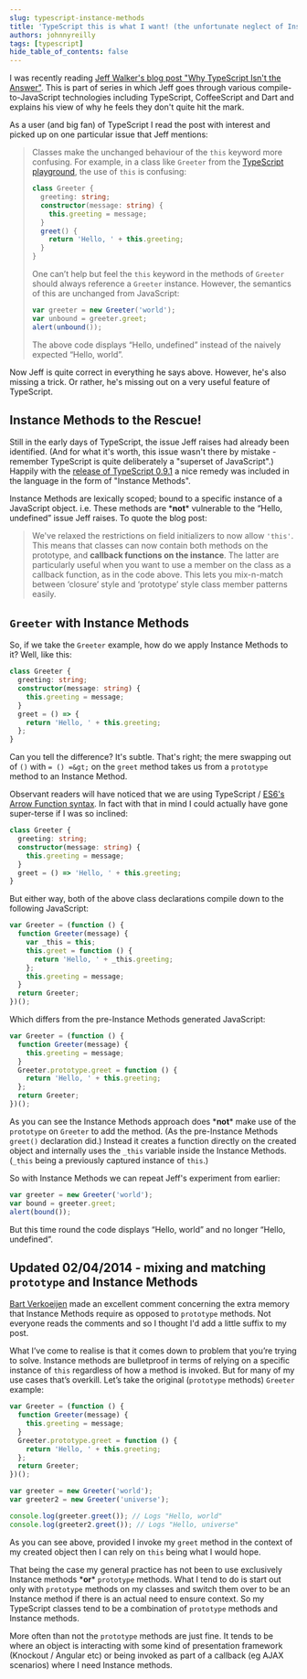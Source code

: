 ```yaml
---
slug: typescript-instance-methods
title: 'TypeScript this is what I want! (the unfortunate neglect of Instance Methods / callback functions)'
authors: johnnyreilly
tags: [typescript]
hide_table_of_contents: false
---
```


I was recently reading [Jeff Walker's blog post "Why TypeScript Isn't the Answer"](http://www.walkercoderanger.com/blog/2014/02/typescript-isnt-the-answer/). This is part of series in which Jeff goes through various compile-to-JavaScript technologies including TypeScript, CoffeeScript and Dart and explains his view of why he feels they don't quite hit the mark.

<!--truncate-->

As a user (and big fan) of TypeScript I read the post with interest and picked up on one particular issue that Jeff mentions:

> Classes make the unchanged behaviour of the `this` keyword more confusing. For example, in a class like `Greeter` from the [TypeScript playground](http://www.typescriptlang.org/Playground), the use of `this` is confusing:
>
> ```ts
> class Greeter {
>   greeting: string;
>   constructor(message: string) {
>     this.greeting = message;
>   }
>   greet() {
>     return 'Hello, ' + this.greeting;
>   }
> }
> ```
>
> One can’t help but feel the `this` keyword in the methods of `Greeter` should always reference a `Greeter` instance. However, the semantics of this are unchanged from JavaScript:
>
> ```js
> var greeter = new Greeter('world');
> var unbound = greeter.greet;
> alert(unbound());
> ```
>
> The above code displays “Hello, undefined” instead of the naively expected “Hello, world”.

Now Jeff is quite correct in everything he says above. However, he's also missing a trick. Or rather, he's missing out on a very useful feature of TypeScript.

## Instance Methods to the Rescue!

Still in the early days of TypeScript, the issue Jeff raises had already been identified. (And for what it's worth, this issue wasn't there by mistake - remember TypeScript is quite deliberately a "superset of JavaScript".) Happily with the [release of TypeScript 0.9.1](https://blogs.msdn.com/b/typescript/archive/2013/08/06/announcing-0-9-1.aspx) a nice remedy was included in the language in the form of "Instance Methods".

Instance Methods are lexically scoped; bound to a specific instance of a JavaScript object. i.e. These methods are \***not**\* vulnerable to the “Hello, undefined” issue Jeff raises. To quote the blog post:

> We've relaxed the restrictions on field initializers to now allow `'this'`. This means that classes can now contain both methods on the prototype, and **callback functions on the instance**. The latter are particularly useful when you want to use a member on the class as a callback function, as in the code above. This lets you mix-n-match between ‘closure’ style and ‘prototype’ style class member patterns easily.

## `Greeter` with Instance Methods

So, if we take the `Greeter` example, how do we apply Instance Methods to it? Well, like this:

```ts
class Greeter {
  greeting: string;
  constructor(message: string) {
    this.greeting = message;
  }
  greet = () => {
    return 'Hello, ' + this.greeting;
  };
}
```

Can you tell the difference? It's subtle. That's right; the mere swapping out of `()` with `= () =&gt;` on the `greet` method takes us from a `prototype` method to an Instance Method.

Observant readers will have noticed that we are using TypeScript / [ES6's Arrow Function syntax](https://developer.mozilla.org/en/docs/Web/JavaScript/Reference/arrow_functions). In fact with that in mind I could actually have gone super-terse if I was so inclined:

```ts
class Greeter {
  greeting: string;
  constructor(message: string) {
    this.greeting = message;
  }
  greet = () => 'Hello, ' + this.greeting;
}
```

But either way, both of the above class declarations compile down to the following JavaScript:

```js
var Greeter = (function () {
  function Greeter(message) {
    var _this = this;
    this.greet = function () {
      return 'Hello, ' + _this.greeting;
    };
    this.greeting = message;
  }
  return Greeter;
})();
```

Which differs from the pre-Instance Methods generated JavaScript:

```js
var Greeter = (function () {
  function Greeter(message) {
    this.greeting = message;
  }
  Greeter.prototype.greet = function () {
    return 'Hello, ' + this.greeting;
  };
  return Greeter;
})();
```

As you can see the Instance Methods approach does \***not**\* make use of the `prototype` on `Greeter` to add the method. (As the pre-Instance Methods `greet()` declaration did.) Instead it creates a function directly on the created object and internally uses the `_this` variable inside the Instance Methods. (`_this` being a previously captured instance of `this`.)

So with Instance Methods we can repeat Jeff's experiment from earlier:

```js
var greeter = new Greeter('world');
var bound = greeter.greet;
alert(bound());
```

But this time round the code displays “Hello, world” and no longer “Hello, undefined”.

## Updated 02/04/2014 - mixing and matching `prototype` and Instance Methods

[Bart Verkoeijen](https://twitter.com/bgever) made an excellent comment concerning the extra memory that Instance Methods require as opposed to `prototype` methods. Not everyone reads the comments and so I thought I'd add a little suffix to my post.

What I’ve come to realise is that it comes down to problem that you’re trying to solve. Instance methods are bulletproof in terms of relying on a specific instance of `this` regardless of how a method is invoked. But for many of my use cases that’s overkill. Let’s take the original (`prototype` methods) `Greeter` example:

```js
var Greeter = (function () {
  function Greeter(message) {
    this.greeting = message;
  }
  Greeter.prototype.greet = function () {
    return 'Hello, ' + this.greeting;
  };
  return Greeter;
})();

var greeter = new Greeter('world');
var greeter2 = new Greeter('universe');

console.log(greeter.greet()); // Logs "Hello, world"
console.log(greeter2.greet()); // Logs "Hello, universe"
```

As you can see above, provided I invoke my `greet` method in the context of my created object then I can rely on `this` being what I would hope.

That being the case my general practice has not been to use exclusively Instance methods \***or**\* `prototype` methods. What I tend to do is start out only with `prototype` methods on my classes and switch them over to be an Instance method if there is an actual need to ensure context. So my TypeScript classes tend to be a combination of `prototype` methods and Instance methods.

More often than not the `prototype` methods are just fine. It tends to be where an object is interacting with some kind of presentation framework (Knockout / Angular etc) or being invoked as part of a callback (eg AJAX scenarios) where I need Instance methods.
